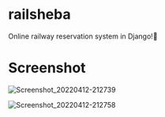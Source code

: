 # railsheba
Online railway reservation system in Django!🐥

# Screenshot

![Screenshot_20220412-212739](https://user-images.githubusercontent.com/82134898/162998493-9e22eeeb-015a-438a-a924-7ec78ca08c4a.png)

![Screenshot_20220412-212758](https://user-images.githubusercontent.com/82134898/162998549-e6696a42-74e9-4283-930c-82f5f7aba061.png)

